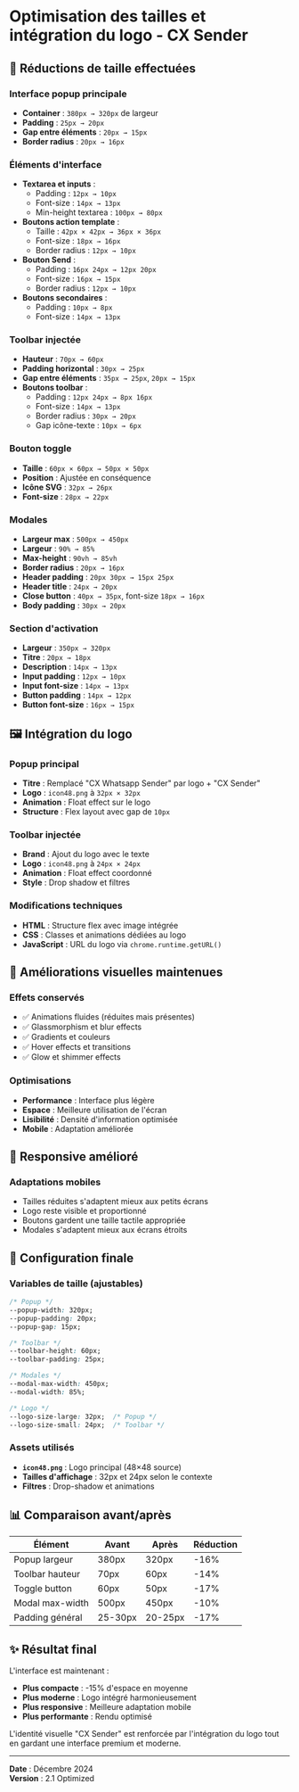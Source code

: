 # Optimisation des tailles et intégration du logo - CX Sender

## 📏 Réductions de taille effectuées

### Interface popup principale
- **Container** : `380px → 320px` de largeur
- **Padding** : `25px → 20px`
- **Gap entre éléments** : `20px → 15px`
- **Border radius** : `20px → 16px`

### Éléments d'interface
- **Textarea et inputs** : 
  - Padding : `12px → 10px`
  - Font-size : `14px → 13px`
  - Min-height textarea : `100px → 80px`
- **Boutons action template** :
  - Taille : `42px × 42px → 36px × 36px`
  - Font-size : `18px → 16px`
  - Border radius : `12px → 10px`
- **Bouton Send** :
  - Padding : `16px 24px → 12px 20px`
  - Font-size : `16px → 15px`
  - Border radius : `12px → 10px`
- **Boutons secondaires** :
  - Padding : `10px → 8px`
  - Font-size : `14px → 13px`

### Toolbar injectée
- **Hauteur** : `70px → 60px`
- **Padding horizontal** : `30px → 25px`
- **Gap entre éléments** : `35px → 25px`, `20px → 15px`
- **Boutons toolbar** :
  - Padding : `12px 24px → 8px 16px`
  - Font-size : `14px → 13px`
  - Border radius : `30px → 20px`
  - Gap icône-texte : `10px → 6px`

### Bouton toggle
- **Taille** : `60px × 60px → 50px × 50px`
- **Position** : Ajustée en conséquence
- **Icône SVG** : `32px → 26px`
- **Font-size** : `28px → 22px`

### Modales
- **Largeur max** : `500px → 450px`
- **Largeur** : `90% → 85%`
- **Max-height** : `90vh → 85vh`
- **Border radius** : `20px → 16px`
- **Header padding** : `20px 30px → 15px 25px`
- **Header title** : `24px → 20px`
- **Close button** : `40px → 35px`, font-size `18px → 16px`
- **Body padding** : `30px → 20px`

### Section d'activation
- **Largeur** : `350px → 320px`
- **Titre** : `20px → 18px`
- **Description** : `14px → 13px`
- **Input padding** : `12px → 10px`
- **Input font-size** : `14px → 13px`
- **Button padding** : `14px → 12px`
- **Button font-size** : `16px → 15px`

## 🖼️ Intégration du logo

### Popup principal
- **Titre** : Remplacé "CX Whatsapp Sender" par logo + "CX Sender"
- **Logo** : `icon48.png` à `32px × 32px`
- **Animation** : Float effect sur le logo
- **Structure** : Flex layout avec gap de `10px`

### Toolbar injectée
- **Brand** : Ajout du logo avec le texte
- **Logo** : `icon48.png` à `24px × 24px`
- **Animation** : Float effect coordonné
- **Style** : Drop shadow et filtres

### Modifications techniques
- **HTML** : Structure flex avec image intégrée
- **CSS** : Classes et animations dédiées au logo
- **JavaScript** : URL du logo via `chrome.runtime.getURL()`

## 🎨 Améliorations visuelles maintenues

### Effets conservés
- ✅ Animations fluides (réduites mais présentes)
- ✅ Glassmorphism et blur effects
- ✅ Gradients et couleurs
- ✅ Hover effects et transitions
- ✅ Glow et shimmer effects

### Optimisations
- **Performance** : Interface plus légère
- **Espace** : Meilleure utilisation de l'écran
- **Lisibilité** : Densité d'information optimisée
- **Mobile** : Adaptation améliorée

## 📱 Responsive amélioré

### Adaptations mobiles
- Tailles réduites s'adaptent mieux aux petits écrans
- Logo reste visible et proportionné
- Boutons gardent une taille tactile appropriée
- Modales s'adaptent mieux aux écrans étroits

## 🔧 Configuration finale

### Variables de taille (ajustables)
```css
/* Popup */
--popup-width: 320px;
--popup-padding: 20px;
--popup-gap: 15px;

/* Toolbar */
--toolbar-height: 60px;
--toolbar-padding: 25px;

/* Modales */
--modal-max-width: 450px;
--modal-width: 85%;

/* Logo */
--logo-size-large: 32px;  /* Popup */
--logo-size-small: 24px;  /* Toolbar */
```

### Assets utilisés
- **`icon48.png`** : Logo principal (48×48 source)
- **Tailles d'affichage** : 32px et 24px selon le contexte
- **Filtres** : Drop-shadow et animations

## 📊 Comparaison avant/après

| Élément | Avant | Après | Réduction |
|---------|-------|-------|-----------|
| Popup largeur | 380px | 320px | -16% |
| Toolbar hauteur | 70px | 60px | -14% |
| Toggle button | 60px | 50px | -17% |
| Modal max-width | 500px | 450px | -10% |
| Padding général | 25-30px | 20-25px | -17% |

## ✨ Résultat final

L'interface est maintenant :
- **Plus compacte** : -15% d'espace en moyenne
- **Plus moderne** : Logo intégré harmonieusement
- **Plus responsive** : Meilleure adaptation mobile
- **Plus performante** : Rendu optimisé

L'identité visuelle "CX Sender" est renforcée par l'intégration du logo tout en gardant une interface premium et moderne.

---

**Date** : Décembre 2024  
**Version** : 2.1 Optimized
